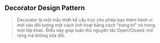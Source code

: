 ## Decorator Design Pattern
> Decorator là một mẫu thiết kế cấu trúc cho phép bạn thêm hành vi mới vào đối tượng một cách linh hoạt bằng cách "trang trí" nó trong một lớp khác. Điều này giúp tuân thủ nguyên tắc Open/Closed: mở rộng mà không sửa đổi.
